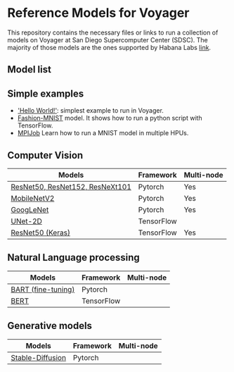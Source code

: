 # Reference Models for Voyager
This repository contains the necessary files or links to run a collection of models on Voyager at San Diego Supercomputer Center (SDSC). The majority of those models are the ones supported by Habana Labs [link](https://github.com/HabanaAI/Model-References).

## Model list

## Simple examples
- ['Hello World!'](helloworld): simplest example to run in Voyager.
- [Fashion-MNIST](TensorFlow/examples/Fashion-MNIST) model. It shows how to run a python script with TensorFlow.
- [MPIJob](TensorFlow/examples/MPIJob) Learn how to run a MNIST model in multiple HPUs. 

## Computer Vision
| Models                                                                                | Framework  | Multi-node |
| ------------------------------------------------------------------------------------- | ---------- | ---------- |
| [ResNet50, ResNet152, ResNeXt101](PyTorch/computer_vision/classification/torchvision) | Pytorch    |  Yes       |
| [MobileNetV2](PyTorch/computer_vision/classification/torchvision)                     | Pytorch    |  Yes       |
| [GoogLeNet](PyTorch/computer_vision/classification/torchvision)                       | Pytorch    |  Yes       |
| [UNet-2D](TensorFlow/computer_vision/Unet2D)                                          | TensorFlow |            |
| [ResNet50 (Keras)](TensorFlow/computer_vision/Resnets/resnet_keras)                   | TensorFlow |  Yes       |


## Natural Language processing
| Models                                 | Framework  | Multi-node |
| -------------------------------------- | ---------- | ---------- |
| [BART (fine-tuning)](PyTorch/nlp/BART) | Pytorch    |            |
| [BERT](TensorFlow/nlp/bert)            | TensorFlow |            |

## Generative models
| Models                                                         | Framework  | Multi-node |
| -------------------------------------------------------------- | ---------- | ---------- |
| [Stable-Diffusion](PyTorch/generative_models/stable-diffusion) | Pytorch    |            |
